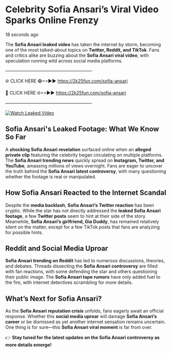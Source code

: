 # Celebrity Sofia Ansari’s Viral Video Sparks Online Frenzy

18 seconds ago

The **Sofia Ansari leaked video** has taken the internet by storm, becoming one of the most talked-about topics on **Twitter, Reddit, and TikTok**. Fans and critics alike are buzzing about the **Sofia Ansari viral video**, with speculation running wild across social media platforms.

———————————————————-

🌐 CLICK HERE 🟢==►► https://2k25fun.com/sofia-ansari

🔴 CLICK HERE 🌐==►► https://2k25fun.com/sofia-ansari

———————————————————-

[![Watch Leaked Video](https://miro.medium.com/v2/resize:fit:828/format:webp/1*cilzJN44JGOrTw9NJCrNHA.gif "Watch Leaked Video")](https://2k25fun.com/sofia-ansari)

## **Sofia Ansari's Leaked Footage: What We Know So Far**  
A **shocking Sofia Ansari revelation** surfaced online when an **alleged private clip** featuring the celebrity began circulating on multiple platforms. The **Sofia Ansari trending news** quickly spread on **Instagram, Twitter, and YouTube**, amassing millions of views overnight. Fans are eager to uncover the truth behind the **Sofia Ansari latest controversy**, with many questioning whether the footage is real or manipulated.  

## **How Sofia Ansari Reacted to the Internet Scandal**  
Despite the **media backlash**, **Sofia Ansari’s Twitter reaction** has been cryptic. While the star has not directly addressed the **leaked Sofia Ansari footage**, a few **Twitter posts** seem to hint at their side of the story. Meanwhile, **Sofia Ansari’s girlfriend, Gia Duddy**, has remained relatively silent on the matter, except for a few TikTok posts that fans are analyzing for possible hints.  

## **Reddit and Social Media Uproar**  
**Sofia Ansari trending on Reddit** has led to numerous discussions, theories, and debates. Threads dissecting the **Sofia Ansari controversy** are filled with fan reactions, with some defending the star and others questioning their public image. The **Sofia Ansari tape rumors** have only added fuel to the fire, with internet detectives scrambling for more details.  

## **What’s Next for Sofia Ansari?**  
As the **Sofia Ansari reputation crisis** unfolds, fans eagerly await an official response. Whether this **social media uproar** will damage **Sofia Ansari’s career** or be dismissed as yet another internet sensation remains uncertain. One thing is for sure—this **Sofia Ansari viral moment** is far from over.  

👉 **Stay tuned for the latest updates on the Sofia Ansari controversy as more details emerge!**  